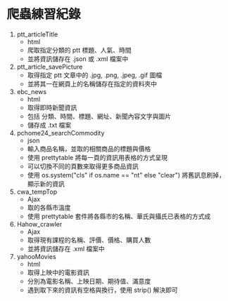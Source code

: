 # 爬蟲練習紀錄
 
1. ptt_articleTitle
    - html
    - 爬取指定分類的 ptt 標題、人氣、時間
    - 並將資訊儲存在 .json 或 .xml 檔案中
2. ptt_article_savePicture
    - 取得指定 ptt 文章中的 .jpg, .png, .jpeg, .gif 圖檔
    - 並將其一在網頁上的名稱儲存在指定的資料夾中
3. ebc_news
    - html
    - 取得即時新聞資訊
    - 包括 分類、時間、標題、網址、新聞內容文字與圖片
    - 儲存成 .txt 檔案
4. pchome24_searchCommodity
    - json
    - 輸入商品名稱，並取的相關商品的標題與價格
    - 使用 prettytable 將每一頁的資訊用表格的方式呈現
    - 可以切換不同的頁數來取得更多商品資訊
    - 使用 os.system("cls" if os.name == "nt" else "clear") 將舊訊息刷掉，顯示新的資訊
5. cwa_tempTop
    - Ajax
    - 取的各縣市溫度
    - 使用 prettytable 套件將各縣市的名稱、華氏與攝氏已表格的方式成
6. Hahow_crawler
    - Ajax
    - 取得現有課程的名稱、評價、價格、購買人數
    - 並將資訊儲存在 .xml 檔案中
7. yahooMovies
    - html
    - 取得上映中的電影資訊
    - 分別為電影名稱、上映日期、期待值、滿意度
    - 遇到取下來的資訊有空格與換行，使用 strip() 解決即可